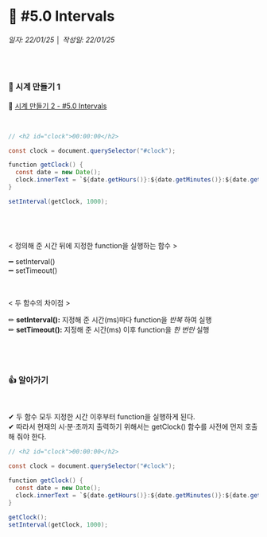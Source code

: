 # 📌 #5.0 Intervals
###### 일자: 22/01/25  │  작성일: 22/01/25
&nbsp;


### 🚩 시계 만들기 1
🔗 [시계 만들기 2 - #5.0 Intervals](https://github.com/jayxutxpia/nomad-vanillaJS/blob/main/5%EA%B0%95/%235.2%20padStart.md)

&nbsp;


```java
// <h2 id="clock">00:00:00</h2>

const clock = document.querySelector("#clock");

function getClock() {
  const date = new Date();
  clock.innerText = `${date.getHours()}:${date.getMinutes()}:${date.getSeconds()}`;
}

setInterval(getClock, 1000);
```

#

&nbsp;
&nbsp;

< 정의해 준 시간 뒤에 지정한 function을 실행하는 함수 >   


➖ setInterval()   
➖ setTimeout()   

&nbsp;

< 두 함수의 차이점 >   


✏ **setInterval():** 지정해 준 시간(ms)마다 function을 _반복_ 하여 실행   
✏ **setTimeout():** 지정해 준 시간(ms) 이후 function을 _한 번만_ 실행   

#

&nbsp;
&nbsp;

### 👍 알아가기

&nbsp;

✔ 두 함수 모두 지정한 시간 이후부터 function을 실행하게 된다.   
✔ 따라서 현재의 시·분·초까지 출력하기 위해서는 getClock() 함수를 사전에 먼저 호출해 줘야 한다.


```java
// <h2 id="clock">00:00:00</h2>

const clock = document.querySelector("#clock");

function getClock() {
  const date = new Date();
  clock.innerText = `${date.getHours()}:${date.getMinutes()}:${date.getSeconds()}`;
}

getClock();
setInterval(getClock, 1000);
```
#

&nbsp;
&nbsp;
